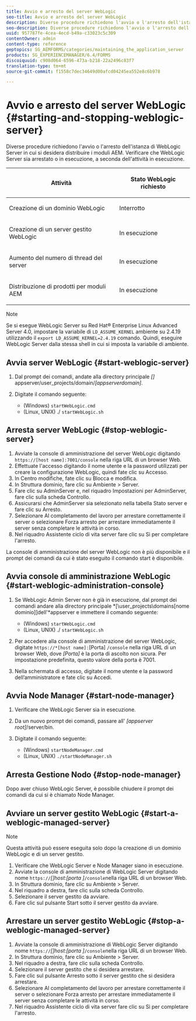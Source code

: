 ```yaml
---
title: Avvio e arresto del server WebLogic
seo-title: Avvio e arresto del server WebLogic
description: Diverse procedure richiedono l'avvio o l'arresto dell'istanza di WebLogic Server in cui si desidera distribuire i moduli AEM. Questo documento descrive come avviare e arrestare il server WebLogic.
seo-description: Diverse procedure richiedono l'avvio o l'arresto dell'istanza di WebLogic Server in cui si desidera distribuire i moduli AEM. Questo documento descrive come avviare e arrestare il server WebLogic.
uuid: 957787fe-4cea-4ecd-b49a-c33023c5c309
contentOwner: admin
content-type: reference
geptopics: SG_AEMFORMS/categories/maintaining_the_application_server
products: SG_EXPERIENCEMANAGER/6.4/FORMS
discoiquuid: c908d064-6596-473a-b218-22a2496c83f7
translation-type: tm+mt
source-git-commit: f1558c7dec34649d00afcd04245ea552e8c6b978

---
```



# Avvio e arresto del server WebLogic {#starting-and-stopping-weblogic-server}

Diverse procedure richiedono l&#39;avvio o l&#39;arresto dell&#39;istanza di WebLogic Server in cui si desidera distribuire i moduli AEM. Verificare che WebLogic Server sia arrestato o in esecuzione, a seconda dell&#39;attività in esecuzione.

<table> 
 <thead> 
  <tr> 
   <th><p>Attività</p></th> 
   <th><p>Stato WebLogic richiesto</p></th> 
  </tr> 
 </thead> 
 <tbody>
  <tr> 
   <td><p>Creazione di un dominio WebLogic</p></td> 
   <td><p>Interrotto</p></td> 
  </tr> 
  <tr> 
   <td><p>Creazione di un server gestito WebLogic</p></td> 
   <td><p>In esecuzione</p></td> 
  </tr> 
  <tr> 
   <td><p>Aumento del numero di thread del server</p></td> 
   <td><p>In esecuzione</p></td> 
  </tr> 
  <tr> 
   <td><p>Distribuzione di prodotti per moduli AEM</p></td> 
   <td><p>In esecuzione</p></td> 
  </tr> 
 </tbody> 
</table>

>[!NOTE]
>
>Se si esegue WebLogic Server su Red Hat® Enterprise Linux Advanced Server 4.0, impostare la variabile di `LD_ASSUME_KERNEL` ambiente su 2.4.19 utilizzando il `export LD_ASSUME_KERNEL=2.4.19` comando. Quindi, eseguire WebLogic Server dalla stessa shell in cui si imposta la variabile di ambiente.

## Avvia server WebLogic {#start-weblogic-server}

1. Dal prompt dei comandi, andate alla directory principale *[]* appserver/user_projects/domain/*[appserverdomain]*.
1. Digitate il comando seguente:

   * (Windows) `startWebLogic.cmd`
   * (Linux, UNIX) ./ `startWebLogic.sh`

## Arresta server WebLogic {#stop-weblogic-server}

1. Avviate la console di amministrazione del server WebLogic digitando `https://[host name]:7001/console` nella riga URL di un browser Web.
1. Effettuate l&#39;accesso digitando il nome utente e la password utilizzati per creare la configurazione WebLogic, quindi fate clic su Accesso.
1. In Centro modifiche, fate clic su Blocca e modifica.
1. In Struttura dominio, fare clic su Ambiente > Server.
1. Fare clic su AdminServer e, nel riquadro Impostazioni per AdminServer, fare clic sulla scheda Controllo.
1. Assicurarsi che AdminServer sia selezionato nella tabella Stato server e fare clic su Arresto.
1. Selezionare Al completamento del lavoro per arrestare correttamente il server o selezionare Forza arresto per arrestare immediatamente il server senza completare le attività in corso.
1. Nel riquadro Assistente ciclo di vita server fare clic su Sì per completare l&#39;arresto.

La console di amministrazione del server WebLogic non è più disponibile e il prompt dei comandi da cui è stato eseguito il comando start è disponibile.

## Avvia console di amministrazione WebLogic {#start-weblogic-administration-console}

1. Se WebLogic Admin Server non è già in esecuzione, dal prompt dei comandi andare alla directory principale *[\user_projects\domains\[nome dominio]]dell&#39;*appserver e immettere il comando seguente:

   * (Windows) `startWebLogic.cmd`
   * (Linux, UNIX) ./ `startWebLogic.sh`

1. Per accedere alla console di amministrazione del server WebLogic, digitate `https://*[host name]:`[Porta] `/console` nella riga URL di un browser Web, dove *[Porta]* è la porta di ascolto non sicura. Per impostazione predefinita, questo valore della porta è 7001.
1. Nella schermata di accesso, digitate il nome utente e la password dell’amministratore e fate clic su Accedi.

## Avvia Node Manager {#start-node-manager}

1. Verificare che WebLogic Server sia in esecuzione.
1. Da un nuovo prompt dei comandi, passare all&#39; *[appserver root]*/server/bin.
1. Digitate il comando seguente:

   * (Windows) `startNodeManager.cmd`
   * (Linux, UNIX) `./startNodeManager.sh`

## Arresta Gestione Nodo {#stop-node-manager}

Dopo aver chiuso WebLogic Server, è possibile chiudere il prompt dei comandi da cui si è chiamato Node Manager.

## Avviare un server gestito WebLogic {#start-a-weblogic-managed-server}

>[!NOTE]
>
>Questa attività può essere eseguita solo dopo la creazione di un dominio WebLogic e di un server gestito.

1. Verificare che WebLogic Server e Node Manager siano in esecuzione.
1. Avviate la console di amministrazione di WebLogic Server digitando nome `https://`*[]host:[porta ]*`/console`nella riga URL di un browser Web.
1. In Struttura dominio, fare clic su Ambiente > Server.
1. Nel riquadro a destra, fare clic sulla scheda Controllo.
1. Selezionare il server gestito da avviare.
1. Fare clic sul pulsante Start sotto il server gestito da avviare.

## Arrestare un server gestito WebLogic {#stop-a-weblogic-managed-server}

1. Avviate la console di amministrazione di WebLogic Server digitando nome `https://`*[]host:[porta ]*`/console`nella riga URL di un browser Web.
1. In Struttura dominio, fare clic su Ambiente > Server.
1. Nel riquadro a destra, fare clic sulla scheda Controllo.
1. Selezionare il server gestito che si desidera arrestare.
1. Fare clic sul pulsante Arresto sotto il server gestito che si desidera arrestare.
1. Selezionare Al completamento del lavoro per arrestare correttamente il server o selezionare Forza arresto per arrestare immediatamente il server senza completare le attività in corso.
1. Nel riquadro Assistente ciclo di vita server fare clic su Sì per completare l&#39;arresto.

